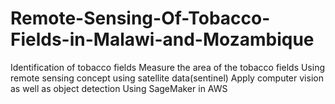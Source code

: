 # Remote-Sensing-Of-Tobacco-Fields-in-Malawi-and-Mozambique
Identification of tobacco fields
Measure the area of the tobacco fields
Using remote sensing concept
using satellite data(sentinel)
Apply computer vision as well as object detection
Using SageMaker in AWS
